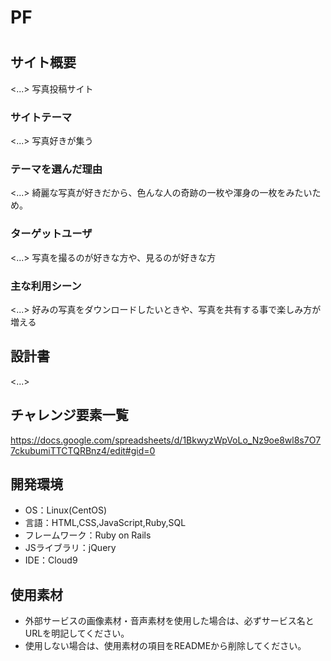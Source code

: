 # PF
# <shutter>

## サイト概要
<...>
写真投稿サイト
### サイトテーマ
<...>
写真好きが集う
### テーマを選んだ理由
<...>
綺麗な写真が好きだから、色んな人の奇跡の一枚や渾身の一枚をみたいため。
### ターゲットユーザ
<...>
写真を撮るのが好きな方や、見るのが好きな方
### 主な利用シーン
<...>
好みの写真をダウンロードしたいときや、写真を共有する事で楽しみ方が増える
## 設計書
<...>

## チャレンジ要素一覧
https://docs.google.com/spreadsheets/d/1BkwyzWpVoLo_Nz9oe8wl8s7O77ckubumiTTCTQRBnz4/edit#gid=0

## 開発環境
- OS：Linux(CentOS)
- 言語：HTML,CSS,JavaScript,Ruby,SQL
- フレームワーク：Ruby on Rails
- JSライブラリ：jQuery
- IDE：Cloud9

## 使用素材
- 外部サービスの画像素材・音声素材を使用した場合は、必ずサービス名とURLを明記してください。
- 使用しない場合は、使用素材の項目をREADMEから削除してください。
